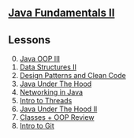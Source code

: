 ## <b><u>Java Fundamentals II</u></b>


## Lessons
0. [Java OOP III](https://github.com/floreo-labs/Java-Core-Curriculum/blob/master/lessons/interfaces-abstract-1/ReadMe.md)
1. [Data Structures II]()
2. [Design Patterns and Clean Code]()
3. [Java Under The Hood]()
4. [Networking in Java]()
5. [Intro to Threads]()
6. [Java Under The Hood II]()
7. [Classes + OOP Review]()
8. [Intro to Git]()



